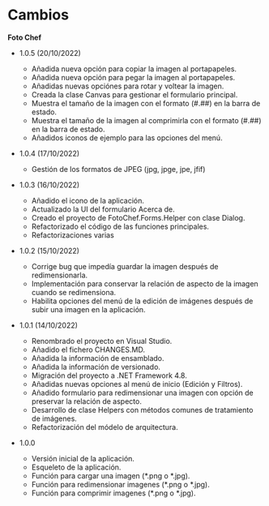 ﻿Cambios
==========
**Foto Chef**

* 1.0.5 (20/10/2022)
  * Añadida nueva opción para copiar la imagen al portapapeles.
  * Añadida nueva opción para pegar la imagen al portapapeles.
  * Añadidas nuevas opciónes para rotar y voltear la imagen.
  * Creada la clase Canvas para gestionar el formulario principal.
  * Muestra el tamaño de la imagen con el formato (#.##) en la barra de estado.
  * Muestra el tamaño de la imagen al comprimirla con el formato (#.##) en la barra de estado.
  * Añadidos iconos de ejemplo para las opciones del menú.

* 1.0.4 (17/10/2022)
  * Gestión de los formatos de JPEG (jpg, jpge, jpe, jfif)


* 1.0.3 (16/10/2022)
  * Añadido el icono de la aplicación.
  * Actualizado la UI del formulario Acerca de.
  * Creado el proyecto de FotoChef.Forms.Helper con clase Dialog.
  * Refactorizado el código de las funciones principales.
  * Refactorizaciones varias


* 1.0.2 (15/10/2022)
  * Corrige bug que impedía guardar la imagen después de redimensionarla.
  * Implementación para conservar la relación de aspecto de la imagen cuando se redimensiona. 
  * Habilita opciones del menú de la edición de imágenes después de subir una imagen en la aplicación.


* 1.0.1 (14/10/2022)
  * Renombrado el proyecto en Visual Studio.
  * Añadido el fichero CHANGES.MD.
  * Añadida la información de ensamblado. 
  * Añadida la información de versionado.
  * Migración del proyecto a .NET Framework 4.8.
  * Añadidas nuevas opciones al menú de inicio (Edición y Filtros).
  * Añadido formulario para redimensionar una imagen con opción de preservar la relación de aspecto.
  * Desarrollo de clase Helpers con métodos comunes de tratamiento de imágenes.
  * Refactorización del módelo de arquitectura.
    

* 1.0.0
  * Versión inicial de la aplicación.
  * Esqueleto de la aplicación.
  * Función para cargar una imagen (*.png o *.jpg).
  * Función para redimensionar imagenes (*.png o *.jpg).
  * Función para comprimir imagenes (*.png o *.jpg).